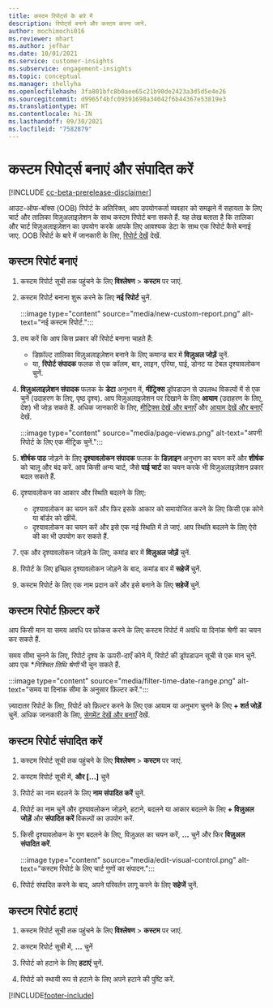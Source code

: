 ```yaml
---
title: कस्टम रिपोर्ट्स के बारे में
description: रिपोर्ट्स बनाने और कस्टम करना जानें.
author: mochimochi016
ms.reviewer: mhart
ms.author: jefhar
ms.date: 10/01/2021
ms.service: customer-insights
ms.subservice: engagement-insights
ms.topic: conceptual
ms.manager: shellyha
ms.openlocfilehash: 3fa801bfc8b0aee65c21b90de2423a3d5d5e4e26
ms.sourcegitcommit: d9965f4bfc09391698a34042f6b44367e53819e3
ms.translationtype: HT
ms.contentlocale: hi-IN
ms.lasthandoff: 09/30/2021
ms.locfileid: "7582879"
---
```

# <a name="create-and-edit-custom-reports"></a>कस्टम रिपोर्ट्स बनाएं और संपादित करें

[!INCLUDE [cc-beta-prerelease-disclaimer](includes/cc-beta-prerelease-disclaimer.md)]

आउट-ऑफ-बॉक्स (OOB) रिपोर्ट के अतिरिक्त, आप उपयोगकर्ता व्यवहार को समझने में सहायता के लिए चार्ट और तालिका विज़ुअलाइज़ेशन के साथ कस्टम रिपोर्ट बना सकते हैं. यह लेख बताता है कि तालिका और चार्ट विज़ुअलाइज़ेशन का उपयोग करके आपके लिए आवश्यक डेटा के साथ एक रिपोर्ट कैसे बनाई जाए. OOB रिपोर्ट के बारे में जानकारी के लिए, [रिपोर्ट देखें](view-reports.md) देखें.

## <a name="create-a-custom-report"></a>कस्टम रिपोर्ट बनाएं

1. कस्टम रिपोर्ट सूची तक पहुंचने के लिए **विश्लेषण** > **कस्टम** पर जाएं.

1. कस्टम रिपोर्ट बनाना शुरू करने के लिए **नई रिपोर्ट** चुनें.

   :::image type="content" source="media/new-custom-report.png" alt-text="नई कस्टम रिपोर्ट.":::

1. तय करें कि आप किस प्रकार की रिपोर्ट बनाना चाहते हैं:

    - डिफ़ॉल्ट तालिका विज़ुअलाइज़ेशन बनाने के लिए कमान्ड बार में **विज़ुअल जोड़ें** चुनें.
    - या, **रिपोर्ट संपादक** फलक से एक कॉलम, बार, लाइन, एरिया, पाई, डोनट या टेबल दृश्यावलोकन चुनें.

1. **विज़ुअलाइज़ेशन संपादक** फलक के **डेटा** अनुभाग में, **मीट्रिक्स** ड्रॉपडाउन से उपलब्ध विकल्पों में से एक चुनें (उदाहरण के लिए, पृष्ठ दृश्य). आप विज़ुअलाइज़ेशन पर दिखाने के लिए **आयाम** (उदाहरण के लिए, देश) भी जोड़ सकते हैं. अधिक जानकारी के लिए, [मीट्रिक्स देखें और बनाएँ](metrics.md) और [आयाम देखें और बनाएँ](dimensions.md) देखें.

   :::image type="content" source="media/page-views.png" alt-text="अपनी रिपोर्ट के लिए एक मीट्रिक चुनें.":::

1. **शीर्षक पाठ** जोड़ने के लिए **दृश्यावलोकन संपादक** फलक के **डिज़ाइन** अनुभाग का चयन करें और **शीर्षक** को चालू और बंद करें.  आप किसी अन्य चार्ट, जैसे **पाई चार्ट** का चयन करके भी विज़ुअलाइज़ेशन प्रकार बदल सकते हैं.

1. दृश्यावलोकन का आकार और स्थिति बदलने के लिए:
   - दृश्यावलोकन का चयन करें और फिर इसके आकार को समायोजित करने के लिए किसी एक कोने या बॉर्डर को खींचें.
   - दृश्यावलोकन का चयन करें और इसे एक नई स्थिति में ले जाएं. आप स्थिति बदलने के लिए ऐरो की का भी उपयोग कर सकते हैं.
1. एक और दृश्यावलोकन जोड़ने के लिए, कमांड बार में **विज़ुअल जोड़ें** चुनें.
1. रिपोर्ट के लिए इच्छित दृश्यावलोकन जोड़ने के बाद, कमांड बार में **सहेजें** चुनें.

1. कस्टम रिपोर्ट के लिए एक नाम प्रदान करें और इसे बनाने के लिए **सहेजें** चुनें.
 
## <a name="filter-a-custom-report"></a>कस्टम रिपोर्ट फ़िल्टर करें

आप किसी मान या समय अवधि पर फ़ोकस करने के लिए कस्टम रिपोर्ट में अवधि या दिनांक श्रेणी का चयन कर सकते हैं.

समय सीमा चुनने के लिए, रिपोर्ट दृश्य के ऊपरी-दाएँ कोने में, रिपोर्ट की ड्रॉपडाउन सूची से एक मान चुनें. आप एक **निश्चित तिथि श्रेणी* भी चुन सकते हैं.

:::image type="content" source="media/filter-time-date-range.png" alt-text="समय या दिनांक सीमा के अनुसार फ़िल्टर करें.":::

ज़्यादातर रिपोर्ट के लिए, रिपोर्ट को फ़िल्टर करने के लिए एक आयाम या अनुभाग चुनने के लिए **+ शर्त जोड़ें** चुनें. अधिक जानकारी के लिए, [सेगमेंट देखें और बनाएँ](segments.md) देखें.

## <a name="edit-a-custom-report"></a>कस्टम रिपोर्ट संपादित करें

1. कस्टम रिपोर्ट सूची तक पहुंचने के लिए **विश्लेषण** > **कस्टम** पर जाएं.

1. कस्टम रिपोर्ट सूची में, **और [...]** चुनें 

1. रिपोर्ट का नाम बदलने के लिए **नाम संपादित करें** चुनें.

1. रिपोर्ट का नाम चुनें और दृश्यावलोकन जोड़ने, हटाने, बदलने या आकार बदलने के लिए **+ विज़ुअल जोड़ें** और **संपादित करें** विकल्पों का उपयोग करें.

1. किसी दृश्यावलोकन के गुण बदलने के लिए, विज़ुअल का चयन करें, **...** चुनें और फिर **विज़ुअल संपादित करें**.

   :::image type="content" source="media/edit-visual-control.png" alt-text="कस्टम रिपोर्ट के लिए चार्ट गुणों का संपादन.":::

1. रिपोर्ट संपादित करने के बाद, अपने परिवर्तन लागू करने के लिए **सहेजें** चुनें. 

## <a name="delete-a-custom-report"></a>कस्टम रिपोर्ट हटाएं

1. कस्टम रिपोर्ट सूची तक पहुंचने के लिए **विश्लेषण** > **कस्टम** पर जाएं.

1. कस्टम रिपोर्ट सूची में, **...** चुनें

1. रिपोर्ट को हटाने के लिए **हटाएं** चुनें.

1. रिपोर्ट को स्थायी रूप से हटाने के लिए अपने हटाने की पुष्टि करें.


[!INCLUDE[footer-include](../includes/footer-banner.md)]
